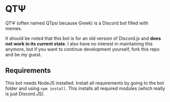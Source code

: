 # QTΨ
QTΨ (often named QTpsi because Greek) is a Discord bot filled with memes.

It should be noted that this bot is for an old version of Discord.js and **does not work in its current state**. 
I also have no interest in maintaining this anymore, but if you want to continue development yourself, fork this repo and be my guest.

## Requirements
This bot needs NodeJS installed. Install all requirements by going to the bot folder and using `npm install`. This installs
all required modules (which really is just Discord.JS).
